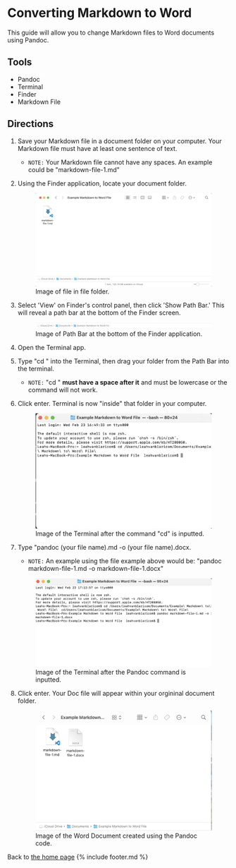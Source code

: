 # Converting Markdown to Word

This guide will allow you to change Markdown files to Word documents using Pandoc. 
## Tools 
- Pandoc 
- Terminal
- Finder
- Markdown File 

## Directions 
1. Save your Markdown file in a document folder on your computer. Your Markdown file must have at least one sentence of text.
   -  `NOTE:` Your Markdown file cannot have any spaces. An example could be "markdown-file-1.md"
2. Using the Finder application, locate your document folder. 
   <figure>
   <img src="images/md-file-in-folder-to-convert.png"> 
    <figcaption> Image of file in file folder. </figcaption> 

3. Select 'View' on Finder's control panel, then click 'Show Path Bar.' This will reveal a path bar at the bottom of the Finder screen. 
   <figure> <img src="images/file-path-md-to-word.png"> 
   <figcaption> Image of Path Bar at the bottom of the Finder application. </figcaption> 
4. Open the Terminal app. 
5. Type "cd " into the Terminal, then drag your folder from the Path Bar into the terminal.
   - `NOTE:` "cd " **must have a space after it** and must be lowercase or the command will not work. 
6. Click enter. Terminal is now "inside" that folder in your computer. 
   <figure> <img src="images/cd-example-md-to-word.png"> 
    <figcaption> Image of the Terminal after the command "cd" is inputted. </figcaption> 
7. Type "pandoc (your file name).md -o (your file name).docx.
   - `NOTE:` An example using the file example above would be: "pandoc markdown-file-1.md -o markdown-file-1.docx"
    <figure> <img src="images/pandoc-code-md-to-word.png"> 
    <figcaption> Image of the Terminal after the Pandoc command is inputted. </figcaption>

8. Click enter. Your Doc file will appear within your orgininal document folder. 
   <figure> <img src="images/word-created-by-pandoc.png"> 
    <figcaption> Image of the Word Document created using the Pandoc code. </figcaption> 

Back to [the home page](../index.html)
{% include footer.md %}

